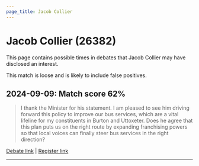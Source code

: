 ```yaml
---
page_title: Jacob Collier
---
```


# Jacob Collier  (26382)

This page contains possible times in debates that Jacob Collier may have disclosed an interest.

This match is loose and is likely to include false positives. 



## 2024-09-09: Match score 62%

>I thank the Minister for his statement. I am pleased to see him driving forward this policy to improve our bus services, which are a vital lifeline for my constituents in Burton and Uttoxeter. Does he agree that this plan puts us on the right route by expanding franchising powers so that local voices can finally steer bus services in the right direction?

[Debate link](https://www.theyworkforyou.com/debates/?id=2024-09-09b.606.0) | [Register link](https://www.theyworkforyou.com/mp/26382/register)


---

